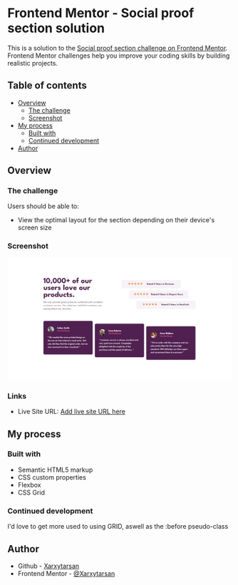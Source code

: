 # Frontend Mentor - Social proof section solution

This is a solution to the [Social proof section challenge on Frontend Mentor](https://www.frontendmentor.io/challenges/social-proof-section-6e0qTv_bA). Frontend Mentor challenges help you improve your coding skills by building realistic projects. 

## Table of contents

- [Overview](#overview)
  - [The challenge](#the-challenge)
  - [Screenshot](#screenshot)
- [My process](#my-process)
  - [Built with](#built-with)
  - [Continued development](#continued-development)
- [Author](#author)


## Overview

### The challenge

Users should be able to:

- View the optimal layout for the section depending on their device's screen size

### Screenshot

![](./screenshot.jpg)

### Links

- Live Site URL: [Add live site URL here](https://xarxytarsan.github.io/FM-social-proof-section/)

## My process

### Built with

- Semantic HTML5 markup
- CSS custom properties
- Flexbox
- CSS Grid


### Continued development

I'd love to get more used to using GRID, aswell as the :before pseudo-class



## Author

- Github - [Xarxytarsan](https://github.com/Xarxytarsan)
- Frontend Mentor - [@Xarxytarsan](https://www.frontendmentor.io/profile/Xarxytarsan)



